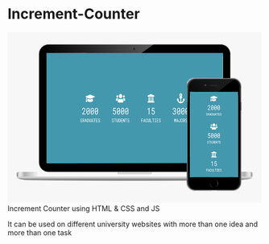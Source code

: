 # Increment-Counter
![](display%20picture.png)
Increment Counter using HTML &amp; CSS and JS

It can be used on different university websites with more than one idea and more than one task

